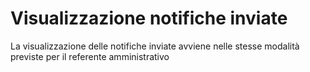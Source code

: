 # Visualizzazione notifiche inviate

La visualizzazione delle notifiche inviate avviene nelle stesse modalità previste per il referente amministrativo
